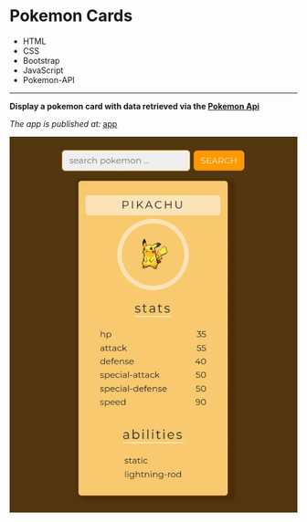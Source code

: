 # Pokemon Cards

- HTML
- CSS
- Bootstrap
- JavaScript
- Pokemon-API

---

**Display a pokemon card with data retrieved via the [Pokemon Api](https://pokeapi.co/)**

_The app is published at:_ [app](https://salimov333.github.io/pokemon-cards/)

![](./pokemon-cards.webp)

